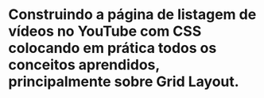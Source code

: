 # Construindo a página de listagem de vídeos no YouTube com CSS colocando em prática todos os conceitos aprendidos, principalmente sobre Grid Layout.
